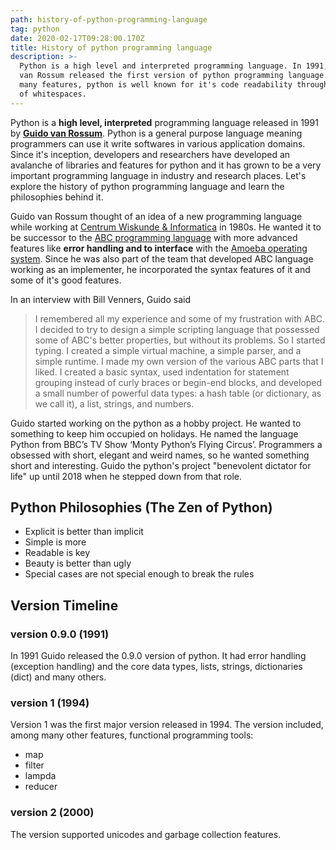 ```yaml
---
path: history-of-python-programming-language
tag: python
date: 2020-02-17T09:28:00.170Z
title: History of python programming language
description: >-
  Python is a high level and interpreted programming language. In 1991, Guido
  van Rossum released the first version of python programming language. Among
  many features, python is well known for it's code readability through the use
  of whitespaces.
---
```

Python is a **high level, interpreted** programming language released in 1991 by **[Guido van Rossum](https://gvanrossum.github.io/)**. Python is a general purpose language meaning programmers can use it write softwares in various application domains. Since it's inception, developers and researchers have developed an avalanche of libraries and features for python and it has grown to be a very important programming language in industry and research places. Let's explore the history of python programming language and learn the philosophies behind it.

Guido van Rossum thought of an idea of a new programming language while working at [Centrum Wiskunde & Informatica](https://www.cwi.nl/) in 1980s. He wanted it to be successor to the [ABC programming language](https://homepages.cwi.nl/~steven/abc/) with more advanced features like **error handling and to interface** with the [Amoeba operating system](https://www.cs.vu.nl/pub/amoeba/). Since he was also part of the team that developed ABC language working as an implementer, he incorporated the syntax features of it and some of it's good features. 

In an interview with Bill Venners, Guido said 

> I remembered all my experience and some of my frustration with ABC. I decided to try to design a simple scripting language that possessed some of ABC's better properties, but without its problems. So I started typing. I created a simple virtual machine, a simple parser, and a simple runtime. I made my own version of the various ABC parts that I liked. I created a basic syntax, used indentation for statement grouping instead of curly braces or begin-end blocks, and developed a small number of powerful data types: a hash table (or dictionary, as we call it), a list, strings, and numbers.

Guido started working on the python as a hobby project. He wanted to something to keep him occupied on holidays. He named the language Python from BBC’s TV Show ‘Monty Python’s Flying Circus’. Programmers a obsessed with short, elegant and weird names, so he wanted something short and interesting. Guido the python's project "benevolent dictator for life" up until 2018 when he stepped down from that role. 



## Python Philosophies (The Zen of Python)

* Explicit is better than implicit
* Simple is more
* Readable is key
* Beauty is better than ugly
* Special cases are not special enough to break the rules



## Version Timeline

### version 0.9.0 (1991)

In 1991 Guido released the 0.9.0 version of python. It had error handling (exception handling) and the core data types, lists, strings, dictionaries (dict) and many others.

### version 1 (1994)

Version 1 was the first major version released in 1994. The version included, among many other features, functional programming tools:

* map
* filter
* lampda
* reducer

### version 2 (2000)

The version supported unicodes and garbage collection features.
